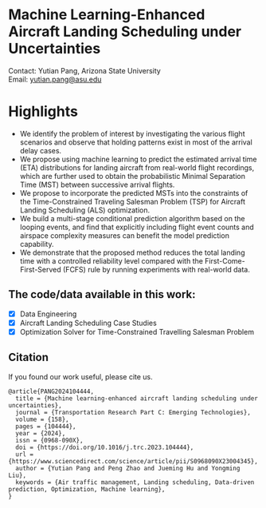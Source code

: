 # Machine Learning-Enhanced Aircraft Landing Scheduling under Uncertainties
Contact: Yutian Pang, Arizona State University <br>
Email: yutian.pang@asu.edu

# Highlights
- We identify the problem of interest by investigating the various flight scenarios and observe that holding patterns exist in most of the arrival delay cases.
- We propose using machine learning to predict the estimated arrival time (ETA) distributions for landing aircraft from real-world flight recordings, which are further used to obtain the probabilistic Minimal Separation Time (MST) between successive arrival flights.
- We propose to incorporate the predicted MSTs into the constraints of the Time-Constrained Traveling Salesman Problem (TSP) for Aircraft Landing Scheduling (ALS) optimization. 
- We build a multi-stage conditional prediction algorithm based on the looping events, and find that explicitly including flight event counts and airspace complexity measures can benefit the model prediction capability. 
- We demonstrate that the proposed method reduces the total landing time with a controlled reliability level compared with the First-Come-First-Served (FCFS) rule by running experiments with real-world data.

## The code/data available in this work:
- [x] Data Engineering
- [x] Aircraft Landing Scheduling Case Studies
- [x] Optimization Solver for Time-Constrained Travelling Salesman Problem

## Citation
If you found our work useful, please cite us.
```
@article{PANG2024104444,
  title = {Machine learning-enhanced aircraft landing scheduling under uncertainties},
  journal = {Transportation Research Part C: Emerging Technologies},
  volume = {158},
  pages = {104444},
  year = {2024},
  issn = {0968-090X},
  doi = {https://doi.org/10.1016/j.trc.2023.104444},
  url = {https://www.sciencedirect.com/science/article/pii/S0968090X23004345},
  author = {Yutian Pang and Peng Zhao and Jueming Hu and Yongming Liu},
  keywords = {Air traffic management, Landing scheduling, Data-driven prediction, Optimization, Machine learning},
}
```

